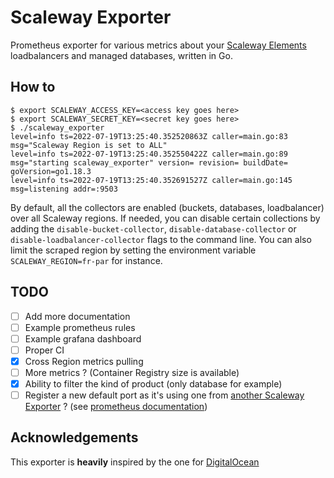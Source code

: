 # Scaleway Exporter

Prometheus exporter for various metrics about your [Scaleway Elements](https://www.scaleway.com/en/elements/) loadbalancers and managed databases, written in Go.

## How to

```
$ export SCALEWAY_ACCESS_KEY=<access key goes here>
$ export SCALEWAY_SECRET_KEY=<secret key goes here>
$ ./scaleway_exporter
level=info ts=2022-07-19T13:25:40.352520863Z caller=main.go:83 msg="Scaleway Region is set to ALL"
level=info ts=2022-07-19T13:25:40.352550422Z caller=main.go:89 msg="starting scaleway_exporter" version= revision= buildDate= goVersion=go1.18.3
level=info ts=2022-07-19T13:25:40.352691527Z caller=main.go:145 msg=listening addr=:9503
```

By default, all the collectors are enabled (buckets, databases, loadbalancer) over all Scaleway regions.
If needed, you can disable certain collections by adding the `disable-bucket-collector`, `disable-database-collector` or `disable-loadbalancer-collector` flags to the command line.
You can also limit the scraped region by setting the environment variable `SCALEWAY_REGION=fr-par` for instance.

## TODO

- [ ] Add more documentation
- [ ] Example prometheus rules
- [ ] Example grafana dashboard
- [ ] Proper CI
- [x] Cross Region metrics pulling
- [ ] More metrics ? (Container Registry size is available)
- [x] Ability to filter the kind of product (only database for example)
- [ ] Register a new default port as it's using one from [another Scaleway Exporter](https://github.com/promhippie/scw_exporter) ? (see [prometheus documentation](https://github.com/prometheus/prometheus/wiki/Default-port-allocations))

## Acknowledgements

This exporter is **heavily** inspired by the one for [DigitalOcean](https://github.com/metalmatze/digitalocean_exporter)